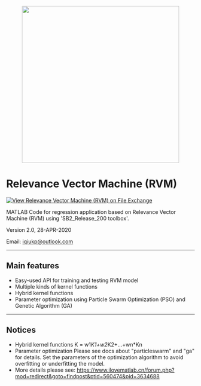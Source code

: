 <p align="middle">
  <img src="https://github.com/iqiukp/Relevance-Vector-Machine/blob/master/img/fig.png" width="420">
</p>

# Relevance Vector Machine (RVM)

[![View Relevance Vector Machine (RVM) on File Exchange](https://www.mathworks.com/matlabcentral/images/matlab-file-exchange.svg)](https://ww2.mathworks.cn/matlabcentral/fileexchange/69407-relevance-vector-machine-rvm)

MATLAB Code for regression application based on Relevance Vector Machine (RVM) using 'SB2_Release_200 toolbox'.

Version 2.0, 28-APR-2020
    
Email: iqiukp@outlook.com

-------------------------------------------------------------------

## Main features

* Easy-used API for training and testing RVM model
* Multiple kinds of kernel functions
* Hybrid kernel functions
* Parameter optimization using Particle Swarm Optimization (PSO) and Genetic Algorithm (GA)
-------------------------------------------------------------------

## Notices

* Hybrid kernel functions
  K = w1*K1+w2*K2+...+wn*Kn
* Parameter optimization
  Please see docs about "particleswarm" and "ga" for details. 
  Set the parameters of the optimization algorithm to avoid overfitting or underfitting the model.
* More details please see: https://www.ilovematlab.cn/forum.php?mod=redirect&goto=findpost&ptid=560474&pid=3634688
